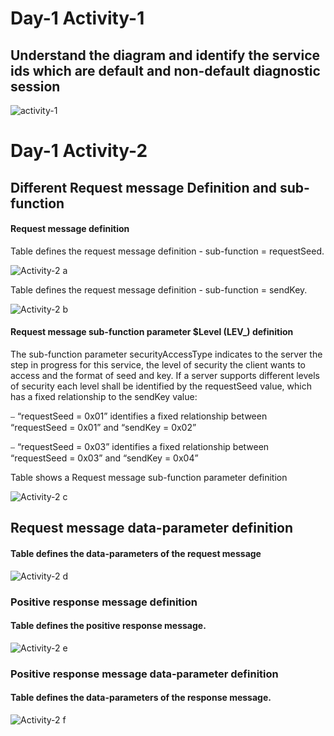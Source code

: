 # Day-1 Activity-1

## Understand the diagram and identify the service ids which are default and non-default diagnostic session

![activity-1](https://user-images.githubusercontent.com/115522470/201644978-16ffe88d-fe20-46e4-a360-857d105a7bb7.png)


# Day-1 Activity-2

## Different Request message Definition and sub-function

#### Request message definition

Table defines the request message definition - sub-function = requestSeed. 

![Activity-2 a](https://user-images.githubusercontent.com/115522470/201646754-3280862e-b44c-4812-8292-61bdf332d00c.png)

Table defines the request message definition - sub-function = sendKey. 

![Activity-2 b](https://user-images.githubusercontent.com/115522470/201647315-436e4a77-9330-4cd8-beb5-7d95184f3bf9.png)

#### Request message sub-function parameter $Level (LEV_) definition

The sub-function parameter securityAccessType indicates to the server the step in progress for this service,
the level of security the client wants to access and the format of seed and key. If a server supports different
levels of security each level shall be identified by the requestSeed value, which has a fixed relationship to the
sendKey value:

⎯ “requestSeed = 0x01” identifies a fixed relationship between “requestSeed = 0x01” and “sendKey = 0x02”

⎯ “requestSeed = 0x03” identifies a fixed relationship between “requestSeed = 0x03” and “sendKey = 0x04”

Table shows a Request message sub-function parameter definition

![Activity-2 c](https://user-images.githubusercontent.com/115522470/201648308-8fd0cd68-a873-44c1-b5b8-1a646c4ee99a.png)
 

## Request message data-parameter definition

#### Table defines the data-parameters of the request message

![Activity-2 d](https://user-images.githubusercontent.com/115522470/201649261-7fc21ac9-8c24-4a36-86be-80cb83350822.png)

### Positive response message definition 

#### Table defines the positive response message. 

![Activity-2 e](https://user-images.githubusercontent.com/115522470/201651080-dd77cc92-159f-457d-8bde-88275d0ea83b.png)

### Positive response message data-parameter definition

#### Table defines the data-parameters of the response message. 

![Activity-2 f](https://user-images.githubusercontent.com/115522470/201651827-552d8a47-a209-4712-a876-27ba4a861557.png)
